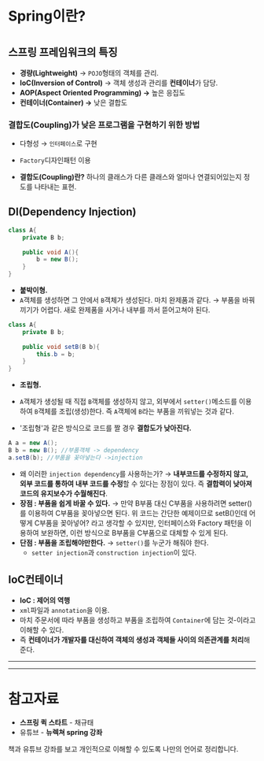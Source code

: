 # Spring이란?

# <Spring>

## 스프링 프레임워크의 특징

- **경량(Lightweight)** → `POJO`형태의 객체를 관리.
- **IoC(Inversion of Control)** → 객체 생성과 관리를 **컨테이너**가 담당.
- **AOP(Aspect Oriented Programming) →** 높은 응집도
- **컨테이너(Container) →** 낮은 결합도

### **결합도(Coupling)가 낮은 프로그램을 구현하기 위한 방법**

- 다형성 → `인터페이스`로 구현
- `Factory`디자인패턴 이용

- **결합도(Coupling)란?** 하나의 클래스가 다른 클래스와 얼마나 연결되어있는지 정도를 나타내는 표현.

## DI(Dependency Injection)

```java
class A{
	private B b;
	
	public void A(){
		b = new B();
	}
}
```

- **붙박이형.**
- `A`객체를 생성하면 그 안에서 `B`객체가 생성된다. 마치 완제품과 같다. → 부품을 바꿔 끼기가 어렵다. 새로 완제품을 사거나 내부를 까서 뜯어고쳐야 된다.

```java
class A{
	private B b;
	
	public void setB(B b){
		this.b = b;
	}
}
```

- **조립형.**
- `A`객체가 생성될 때 직접 `B`객체를 생성하지 않고, 외부에서 `setter()`메소드를 이용하여 `B`객체를 조립(생성)한다. 즉 `A`객체에 `B`라는 부품을 끼워넣는 것과 같다.

- '조립형'과 같은 방식으로 코드를 짤 경우 **결합도가 낮아진다.**

```java
A a = new A();
B b = new B(); //부품객체 -> dependency
a.setB(b); //부품을 꽂아넣는다 ->injection
```

- 왜 이러한 `injection dependency`를 사용하는가? →  **내부코드를 수정하지 않고, 외부 코드를 통하여 내부 코드를 수정**할 수 있다는 장점이 있다. 즉 **결합력이 낮아져 코드의 유지보수가 수월해진다**.
- **장점 : 부품을 쉽게 바꿀 수 있다.** → 만약 B부품 대신 C부품을 사용하려면 setter()를 이용하여 C부품을 꽂아넣으면 된다. 위 코드는 간단한 예제이므로 setB()인데 어떻게 C부품을 꽂아넣어? 라고 생각할 수 있지만, 인터페이스와 Factory 패턴을 이용하여 보완하면, 이런 방식으로 B부품을 C부품으로 대체할 수 있게 된다.
- **단점 : 부품을 조립해야만한다.** → `setter()`를 누군가 해줘야 한다.
    - `setter injection`과 `construction injection`이 있다.

## IoC컨테이너

- **IoC : 제어의 역행**
- `xml`파일과 `annotation`을 이용.
- 마치 주문서에 따라 부품을 생성하고 부품을 조립하여 `Container`에 담는 것-이라고 이해할 수 있다.
- 즉 **컨테이너가 개발자를 대신하여 객체의 생성과 객체들 사이의 의존관계를 처리**해준다.

---

---

# 참고자료

- **스프링 퀵 스타트** - 채규태
- 유튜브 - **뉴렉쳐 spring 강좌**

책과 유튜브 강좌를 보고 개인적으로 이해할 수 있도록 나만의 언어로 정리합니다.
